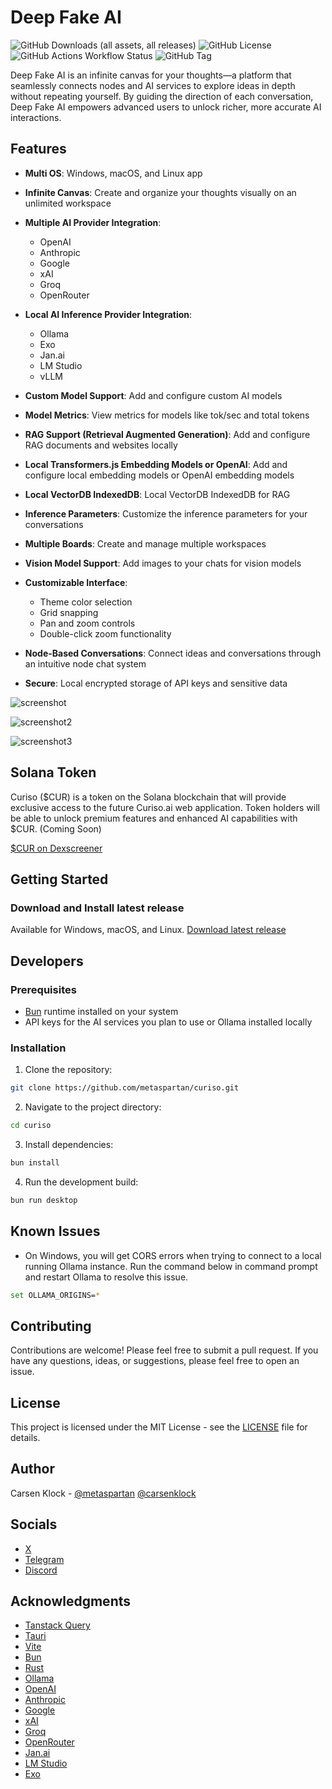# Deep Fake AI

![GitHub Downloads (all assets, all releases)](https://img.shields.io/github/downloads/metaspartan/curiso/total) ![GitHub License](https://img.shields.io/github/license/metaspartan/curiso) ![GitHub Actions Workflow Status](https://img.shields.io/github/actions/workflow/status/metaspartan/curiso/build.yml) ![GitHub Tag](https://img.shields.io/github/v/tag/metaspartan/curiso)

Deep Fake AI is an infinite canvas for your thoughts—a platform that seamlessly connects nodes and AI services to explore ideas in depth without repeating yourself. By guiding the direction of each conversation, Deep Fake AI empowers advanced users to unlock richer, more accurate AI interactions.

## Features

- **Multi OS**: Windows, macOS, and Linux app
- **Infinite Canvas**: Create and organize your thoughts visually on an unlimited workspace
- **Multiple AI Provider Integration**:
  - OpenAI
  - Anthropic
  - Google
  - xAI
  - Groq
  - OpenRouter

- **Local AI Inference Provider Integration**:
  - Ollama
  - Exo
  - Jan.ai
  - LM Studio
  - vLLM

- **Custom Model Support**: Add and configure custom AI models
- **Model Metrics**: View metrics for models like tok/sec and total tokens
- **RAG Support (Retrieval Augmented Generation)**: Add and configure RAG documents and websites locally
- **Local Transformers.js Embedding Models or OpenAI**: Add and configure local embedding models or OpenAI embedding models
- **Local VectorDB IndexedDB**: Local VectorDB IndexedDB for RAG
- **Inference Parameters**: Customize the inference parameters for your conversations
- **Multiple Boards**: Create and manage multiple workspaces
- **Vision Model Support**: Add images to your chats for vision models
- **Customizable Interface**:
  - Theme color selection
  - Grid snapping
  - Pan and zoom controls
  - Double-click zoom functionality
- **Node-Based Conversations**: Connect ideas and conversations through an intuitive node chat system
- **Secure**: Local encrypted storage of API keys and sensitive data

![screenshot](screenshot.png)

![screenshot2](screenshot2.png)

![screenshot3](custommodels.png)

## Solana Token

Curiso ($CUR) is a token on the Solana blockchain that will provide exclusive access to the future Curiso.ai web application. Token holders will be able to unlock premium features and enhanced AI capabilities with $CUR. (Coming Soon)

[$CUR on Dexscreener](https://dexscreener.com/solana/8TbsZ3yH1mBHytVpmMn4qED2UeF3FgWUVt1pd5RBpump)

## Getting Started

### Download and Install latest release

Available for Windows, macOS, and Linux.
[Download latest release](https://github.com/metaspartan/curiso/releases/latest)

## Developers

### Prerequisites

- [Bun](https://bun.sh/) runtime installed on your system
- API keys for the AI services you plan to use or Ollama installed locally

### Installation

1. Clone the repository:

```bash
git clone https://github.com/metaspartan/curiso.git
```

2. Navigate to the project directory:

```bash
cd curiso
```

3. Install dependencies:

```bash
bun install
```

4. Run the development build:

```bash
bun run desktop
```

## Known Issues

- On Windows, you will get CORS errors when trying to connect to a local running Ollama instance. Run the command below in command prompt and restart Ollama to resolve this issue.

```bash
set OLLAMA_ORIGINS=*
```

## Contributing

Contributions are welcome! Please feel free to submit a pull request. If you have any questions, ideas, or suggestions, please feel free to open an issue.

## License

This project is licensed under the MIT License - see the [LICENSE](LICENSE) file for details.

## Author

Carsen Klock - [@metaspartan](https://github.com/metaspartan) [@carsenklock](https://x.com/carsenklock)

## Socials

- [X](https://x.com/curisoai)
- [Telegram](https://t.me/curiso_official)
- [Discord](https://discord.gg/xvS9ymZuH4)

## Acknowledgments

- [Tanstack Query](https://tanstack.com/)
- [Tauri](https://tauri.app/)
- [Vite](https://vitejs.dev/)
- [Bun](https://bun.sh/)
- [Rust](https://www.rust-lang.org/)
- [Ollama](https://ollama.ai/)
- [OpenAI](https://openai.com/)
- [Anthropic](https://www.anthropic.com/)
- [Google](https://www.google.com/)
- [xAI](https://x.com/)
- [Groq](https://www.groq.com/)
- [OpenRouter](https://openrouter.ai/)
- [Jan.ai](https://jan.ai/)
- [LM Studio](https://lmstudio.ai/)
- [Exo](https://github.com/exo-explore/exo)


